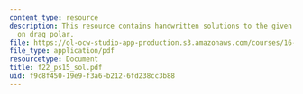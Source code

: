 ```yaml
---
content_type: resource
description: This resource contains handwritten solutions to the given problem set
  on drag polar.
file: https://ol-ocw-studio-app-production.s3.amazonaws.com/courses/16-01-unified-engineering-i-ii-iii-iv-fall-2005-spring-2006/f9c8f45019e9f3a6b2126fd238cc3b88_f22_ps15_sol.pdf
file_type: application/pdf
resourcetype: Document
title: f22_ps15_sol.pdf
uid: f9c8f450-19e9-f3a6-b212-6fd238cc3b88
---
```

